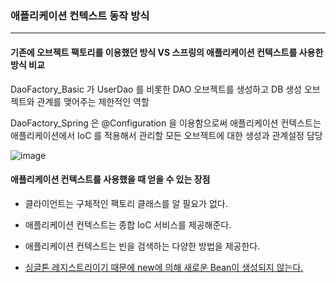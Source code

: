 ### 애플리케이션 컨텍스트 동작 방식
---

#### 기존에 오브젝트 팩토리를 이용했던 방식 VS 스프링의 애플리케이션 컨텍스트를 사용한 방식 비교

DaoFactory_Basic 가 UserDao 를 비롯한 DAO 오브젝트를 생성하고 DB 생성 오브젝트와 관계를 맺어주는 제한적인 역할   
  
DaoFactory_Spring 은 @Configuration 을 이용함으로써 애플리케이션 컨텍스트는 애플리케이션에서 IoC 를 적용해서 관리할 모든 오브젝트에 대한 생성과 관계설정 담당   

![image](https://user-images.githubusercontent.com/40011815/85983126-ec567e80-ba21-11ea-827f-a26fe36cb469.png)

#### 애플리케이션 컨텍스트를 사용했을 때 얻을 수 있는 장점

* 클라이언트는 구체적인 팩토리 클래스를 알 필요가 없다.

* 애플리케이션 컨텍스트는 종합 IoC 서비스를 제공해준다.

* 애플리케이션 컨텍스트는 빈을 검색하는 다양한 방법을 제공한다.

* <u> 싱글톤 레지스트리이기 때문에 new에 의해 새로운 Bean이 생성되지 않는다. </u>
